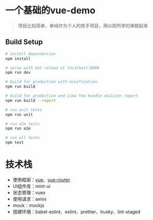 # 一个基础的vue-demo
> 项目比较简单，单纯作为个人的练手项目，用以把所学的串联起来

## Build Setup

``` bash
# install dependencies
npm install

# serve with hot reload at localhost:8080
npm run dev

# build for production with minification
npm run build

# build for production and view the bundle analyzer report
npm run build --report

# run unit tests
npm run unit

# run e2e tests
npm run e2e

# run all tests
npm test
```

# 技术栈
+  使用框架：[vue](https://github.com/vuejs/vue)、[vue-router](https://github.com/vuejs/vue-router)
+  UI组件库：mint-ui
+  状态管理：vuex
+  使用请求：axios
+  mock：mockjs
+  搭建环境：babel-eslint、eslint、prettier、husky、lint-staged
